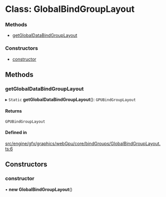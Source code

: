 # Class: GlobalBindGroupLayout


### Methods

- [getGlobalDataBindGroupLayout](GlobalBindGroupLayout.md#getglobaldatabindgrouplayout)

### Constructors

- [constructor](GlobalBindGroupLayout.md#constructor)

## Methods

### getGlobalDataBindGroupLayout

▸ `Static` **getGlobalDataBindGroupLayout**(): `GPUBindGroupLayout`

#### Returns

`GPUBindGroupLayout`

#### Defined in

[src/engine/gfx/graphics/webGpu/core/bindGroups/GlobalBindGroupLayout.ts:6](https://github.com/Orillusion/orillusion/blob/main/src/engine/gfx/graphics/webGpu/core/bindGroups/GlobalBindGroupLayout.ts#L6)

## Constructors

### constructor

• **new GlobalBindGroupLayout**()

